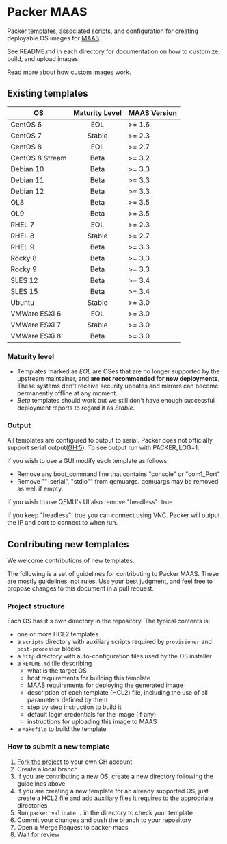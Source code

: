 # Packer MAAS

[Packer](http://packer.io) [templates](https://www.packer.io/docs/templates/index.html),
associated scripts, and configuration for creating deployable OS images for [MAAS](http://maas.io).

See README.md in each directory for documentation on how to customize, build,
and upload images.

Read more about how [custom images](https://maas.io/docs/how-to-customise-images) work.

## Existing templates

| **OS**          | **Maturity Level** | **MAAS Version** | 
|-----------------|:------------------:|:-----------------|
| CentOS 6        | EOL                | >= 1.6           |
| CentOS 7        | Stable             | >= 2.3           |
| CentOS 8        | EOL                | >= 2.7           |
| CentOS 8 Stream | Beta               | >= 3.2           |
| Debian 10       | Beta               | >= 3.3           |
| Debian 11       | Beta               | >= 3.3           |
| Debian 12       | Beta               | >= 3.3           |
| OL8             | Beta               | >= 3.5           |
| OL9             | Beta               | >= 3.5           |
| RHEL 7          | EOL                | >= 2.3           |
| RHEL 8          | Stable             | >= 2.7           |
| RHEL 9          | Beta               | >= 3.3           |
| Rocky 8         | Beta               | >= 3.3           |
| Rocky 9         | Beta               | >= 3.3           |
| SLES 12         | Beta               | >= 3.4           |
| SLES 15         | Beta               | >= 3.4           |
| Ubuntu          | Stable             | >= 3.0           |
| VMWare ESXi 6   | EOL                | >= 3.0           |
| VMWare ESXi 7   | Stable             | >= 3.0           |
| VMWare ESXi 8   | Beta               | >= 3.0           |

### Maturity level

* Templates marked as *EOL* are OSes that are no longer supported by the upstream maintainer, and **are not recommended for new deployments**. These systems don't receive security updates and mirrors can become permanently offline at any moment.
* *Beta* templates should work but we still don't have enough successful deployment reports to regard it as *Stable*.

### Output

All templates are configured to output to serial. Packer does not officially
support serial output([GH:5](https://github.com/hashicorp/packer-plugin-qemu/issues/5)).
To see output run with PACKER_LOG=1.

If you wish to use a GUI modify each template as follows:

* Remove any boot_command line that contains "console" or "com1_Port"
* Remove ""-serial", "stdio"" from qemuargs. qemuargs may be removed as well if empty.

If you wish to use QEMU's UI also remove "headless": true

If you keep "headless": true you can connect using VNC. Packer will output the
IP and port to connect to when run.

## Contributing new templates

We welcome contributions of new templates.

The following is a set of guidelines for contributing to Packer MAAS. These are mostly guidelines, not rules. Use your best judgment, and feel free to propose changes to this document in a pull request.

### Project structure

Each OS has it's own directory in the repository. The typical contents is:

* one or more HCL2 templates
* a `scripts` directory with auxiliary scripts required by `provisioner` and `post-processor` blocks
* a `http` directory with auto-configuration files used by the OS installer
* a `README.md` file describing
  * what is the target OS
  * host requirements for building this template
  * MAAS requirements for deploying the generated image
  * description of each template (HCL2) file, including the use of all parameters defined by them
  * step by step instruction to build it
  * default login credentials for the image (if any)
  * instructions for uploading this image to MAAS
* a `Makefile` to build the template

### How to submit a new template

1. [Fork the project](https://github.com/canonical/packer-maas/fork) to your own GH account
2. Create a local branch
3. If you are contributing a new OS, create a new directory following the guidelines above
4. If you are creating a new template for an already supported OS, just create a HCL2 file and add auxiliary files it requires to the appropriate directories
5. Run `packer validate .` in the directory to check your template
6. Commit your changes and push the branch to your repository
7. Open a Merge Request to packer-maas
8. Wait for review
